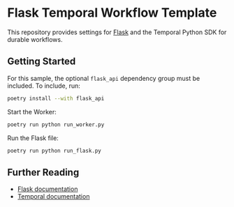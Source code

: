 # Flask Temporal Workflow Template

This repository provides settings for [Flask](https://flask.palletsprojects.com/en/2.2.x/) and the Temporal Python SDK for durable workflows.

## Getting Started

For this sample, the optional `flask_api` dependency group must be included. To include, run:

```bash
poetry install --with flask_api
```

Start the Worker:

```bash
poetry run python run_worker.py
```

Run the Flask file:

```bash
poetry run python run_flask.py
```

## Further Reading

- [Flask documentation](https://flask.palletsprojects.com/en/2.2.x/)
- [Temporal documentation](https://docs.temporal.io)